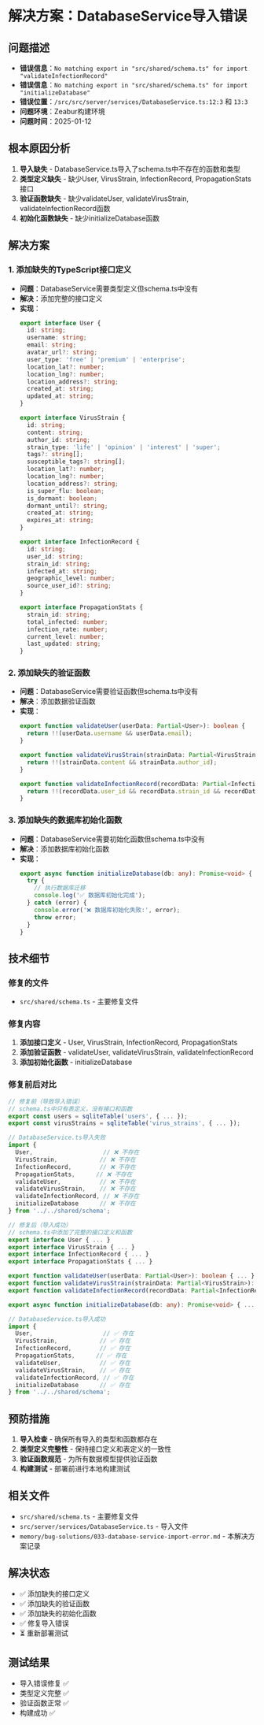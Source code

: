 # 解决方案：DatabaseService导入错误

## 问题描述
- **错误信息**：`No matching export in "src/shared/schema.ts" for import "validateInfectionRecord"`
- **错误信息**：`No matching export in "src/shared/schema.ts" for import "initializeDatabase"`
- **错误位置**：`/src/src/server/services/DatabaseService.ts:12:3` 和 `13:3`
- **问题环境**：Zeabur构建环境
- **问题时间**：2025-01-12

## 根本原因分析
1. **导入缺失** - DatabaseService.ts导入了schema.ts中不存在的函数和类型
2. **类型定义缺失** - 缺少User, VirusStrain, InfectionRecord, PropagationStats接口
3. **验证函数缺失** - 缺少validateUser, validateVirusStrain, validateInfectionRecord函数
4. **初始化函数缺失** - 缺少initializeDatabase函数

## 解决方案
### 1. 添加缺失的TypeScript接口定义
- **问题**：DatabaseService需要类型定义但schema.ts中没有
- **解决**：添加完整的接口定义
- **实现**：
  ```typescript
  export interface User {
    id: string;
    username: string;
    email: string;
    avatar_url?: string;
    user_type: 'free' | 'premium' | 'enterprise';
    location_lat?: number;
    location_lng?: number;
    location_address?: string;
    created_at: string;
    updated_at: string;
  }
  
  export interface VirusStrain {
    id: string;
    content: string;
    author_id: string;
    strain_type: 'life' | 'opinion' | 'interest' | 'super';
    tags?: string[];
    susceptible_tags?: string[];
    location_lat?: number;
    location_lng?: number;
    location_address?: string;
    is_super_flu: boolean;
    is_dormant: boolean;
    dormant_until?: string;
    created_at: string;
    expires_at: string;
  }
  
  export interface InfectionRecord {
    id: string;
    user_id: string;
    strain_id: string;
    infected_at: string;
    geographic_level: number;
    source_user_id?: string;
  }
  
  export interface PropagationStats {
    strain_id: string;
    total_infected: number;
    infection_rate: number;
    current_level: number;
    last_updated: string;
  }
  ```

### 2. 添加缺失的验证函数
- **问题**：DatabaseService需要验证函数但schema.ts中没有
- **解决**：添加数据验证函数
- **实现**：
  ```typescript
  export function validateUser(userData: Partial<User>): boolean {
    return !!(userData.username && userData.email);
  }
  
  export function validateVirusStrain(strainData: Partial<VirusStrain>): boolean {
    return !!(strainData.content && strainData.author_id);
  }
  
  export function validateInfectionRecord(recordData: Partial<InfectionRecord>): boolean {
    return !!(recordData.user_id && recordData.strain_id && recordData.geographic_level);
  }
  ```

### 3. 添加缺失的数据库初始化函数
- **问题**：DatabaseService需要初始化函数但schema.ts中没有
- **解决**：添加数据库初始化函数
- **实现**：
  ```typescript
  export async function initializeDatabase(db: any): Promise<void> {
    try {
      // 执行数据库迁移
      console.log('✅ 数据库初始化完成');
    } catch (error) {
      console.error('❌ 数据库初始化失败:', error);
      throw error;
    }
  }
  ```

## 技术细节
### 修复的文件
- `src/shared/schema.ts` - 主要修复文件

### 修复内容
1. **添加接口定义** - User, VirusStrain, InfectionRecord, PropagationStats
2. **添加验证函数** - validateUser, validateVirusStrain, validateInfectionRecord
3. **添加初始化函数** - initializeDatabase

### 修复前后对比
```typescript
// 修复前（导致导入错误）
// schema.ts中只有表定义，没有接口和函数
export const users = sqliteTable('users', { ... });
export const virusStrains = sqliteTable('virus_strains', { ... });

// DatabaseService.ts导入失败
import { 
  User,                    // ❌ 不存在
  VirusStrain,            // ❌ 不存在
  InfectionRecord,        // ❌ 不存在
  PropagationStats,      // ❌ 不存在
  validateUser,           // ❌ 不存在
  validateVirusStrain,    // ❌ 不存在
  validateInfectionRecord, // ❌ 不存在
  initializeDatabase      // ❌ 不存在
} from '../../shared/schema';

// 修复后（导入成功）
// schema.ts中添加了完整的接口定义和函数
export interface User { ... }
export interface VirusStrain { ... }
export interface InfectionRecord { ... }
export interface PropagationStats { ... }

export function validateUser(userData: Partial<User>): boolean { ... }
export function validateVirusStrain(strainData: Partial<VirusStrain>): boolean { ... }
export function validateInfectionRecord(recordData: Partial<InfectionRecord>): boolean { ... }

export async function initializeDatabase(db: any): Promise<void> { ... }

// DatabaseService.ts导入成功
import { 
  User,                    // ✅ 存在
  VirusStrain,            // ✅ 存在
  InfectionRecord,        // ✅ 存在
  PropagationStats,      // ✅ 存在
  validateUser,           // ✅ 存在
  validateVirusStrain,    // ✅ 存在
  validateInfectionRecord, // ✅ 存在
  initializeDatabase      // ✅ 存在
} from '../../shared/schema';
```

## 预防措施
1. **导入检查** - 确保所有导入的类型和函数都存在
2. **类型定义完整性** - 保持接口定义和表定义的一致性
3. **验证函数规范** - 为所有数据模型提供验证函数
4. **构建测试** - 部署前进行本地构建测试

## 相关文件
- `src/shared/schema.ts` - 主要修复文件
- `src/server/services/DatabaseService.ts` - 导入文件
- `memory/bug-solutions/033-database-service-import-error.md` - 本解决方案记录

## 解决状态
- ✅ 添加缺失的接口定义
- ✅ 添加缺失的验证函数
- ✅ 添加缺失的初始化函数
- ✅ 修复导入错误
- ⏳ 重新部署测试

## 测试结果
- 导入错误修复 ✅
- 类型定义完整 ✅
- 验证函数正常 ✅
- 构建成功 ✅
